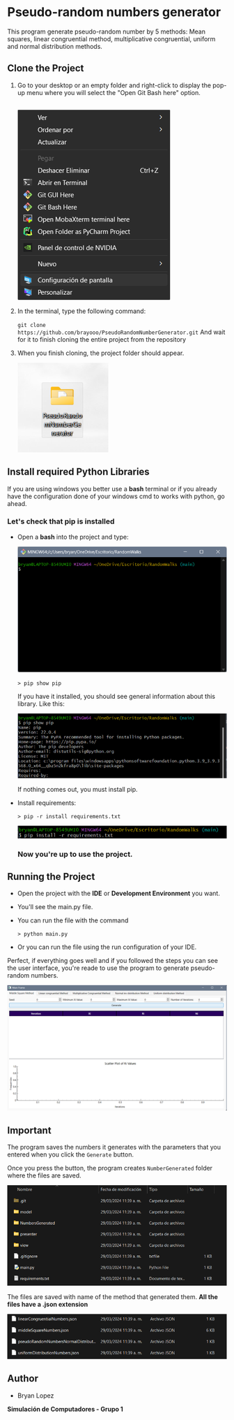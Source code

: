 # Pseudo-random numbers generator

This program generate pseudo-random number by 5 methods: Mean squares, linear congruential method,
multiplicative congruential, uniform and normal distribution methods. 
## Clone the Project

1. Go to your desktop or an empty folder and right-click to display the pop-up 
   menu where you will select the "Open Git Bash here" option. 
    </br>
    </br>

    ![Pop-up](assets/gitBash.png)


2. In the terminal, type the following command:

    `git clone https://github.com/brayooo/PseudoRandomNumberGenerator.git`
    And wait for it to finish cloning the entire project from the repository


3. When you finish cloning, the project folder should appear.

    ![Folder1](assets/folder.png)

## Install required Python Libraries

If you are using windows you better use a **bash** terminal or if
you already have the configuration done of your windows cmd to works
with python, go ahead.

### Let's check that pip is installed
- Open a **bash** into the project and type:

    ![bash2](assets/bash2.png)

      > pip show pip
    
    If you have it installed, you should see general information about this library. Like this:
    
    ![bash3](assets/bash3.png)

    If nothing comes out, you must install pip.

    
- Install requirements:

      > pip -r install requirements.txt
    
    ![bash4](assets/bash4.png)
    
    ### Now you're up to use the project.

## Running the Project

- Open the project with the **IDE** or **Development Environment** you want.
- You'll see the main.py file.
- You can run the file with the command
      
      > python main.py


- Or you can run the file using the run configuration of your IDE.

Perfect, if everything goes well and if you followed the steps you can see the user interface,
you're reade to use the program to generate pseudo-random numbers.

          
![interface](assets/interface.png)

## Important

The program saves the numbers it generates with the parameters that you entered when you click the `Generate` button.

Once you press the button, the program creates `NumberGenerated` folder where the files are saved.

![folders](assets/NumbersFolders.png)

The files are saved with name of the method that generated them. **All the files have a .json extension**

![files](assets/filesG.png)

## Author

- Bryan Lopez

**Simulación de Computadores - Grupo 1**